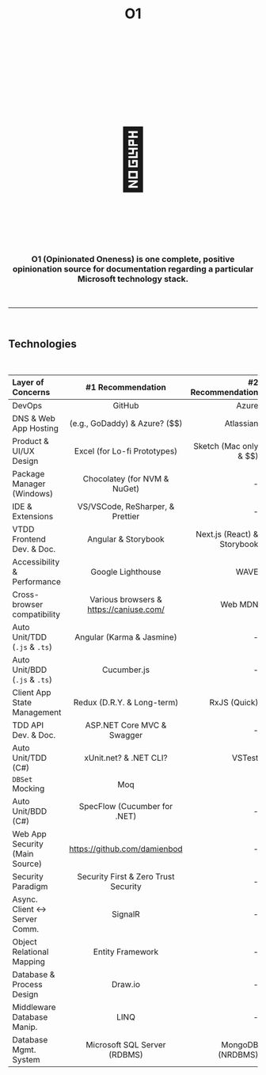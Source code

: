 <h1 align="center"><b>O1</b></h1>

<br>

<h1 align="center" style="font-size: 120px;">
🥇
</h1>

<br>

<h3 align="center">O1 (Opinionated Oneness) is one complete, positive opinionation source for documentation regarding a particular Microsoft technology stack.</h3>

<br>

<hr>

<br>

## Technologies

<br>

<div align="center">

| Layer of Concerns             | #1 Recommendation             | #2 Recommendation  |
|:------------------------------|:-----------------------------:|-------------------:|
| DevOps                        | GitHub                        | Azure              |
| DNS & Web App Hosting         | (e.g., GoDaddy) & Azure? ($$) | Atlassian          |
| Product & UI/UX Design | Excel (for Lo-fi Prototypes) | Sketch (Mac only & $$)     |
| Package Manager (Windows)     | Chocolatey (for NVM & NuGet)  | -                  |
| IDE & Extensions              | VS/VSCode, ReSharper, & Prettier | -               |
| VTDD Frontend Dev. & Doc.     | Angular & Storybook  | Next.js (React) & Storybook |
| Accessibility & Performance   | Google Lighthouse             | WAVE               |
| Cross-browser compatibility   | Various browsers & https://caniuse.com/ | Web MDN  |
| Auto Unit/TDD (`.js` & `.ts`) | Angular (Karma & Jasmine)     | -                  |
| Auto Unit/BDD (`.js` & `.ts`) | Cucumber.js                   | -                  |
| Client App State Management   | Redux (D.R.Y. & Long-term)       |  RxJS (Quick)   |
| TDD API Dev. & Doc.           | ASP<span>.</span>NET Core MVC & Swagger | -        |
| Auto Unit/TDD (C#)            | xUnit<span>.</span>net? & .NET CLI?   | VSTest     |
| `DBSet` Mocking               | Moq                           |                    |
| Auto Unit/BDD (C#)            | SpecFlow (Cucumber for .NET)  | -                  |
| Web App Security (Main Source)| https://github.com/damienbod  | -                  |
| Security Paradigm             | Security First & Zero Trust Security        | -    |
| Async. Client ↔ Server Comm.  | SignalR                       | -                  |
| Object Relational Mapping     | Entity Framework              | -                  |
| Database & Process Design     | Draw<span>.</span>io          | -                  |
| Middleware Database Manip.    | LINQ                          | -                  |
| Database Mgmt. System         | Microsoft SQL Server (RDBMS)  | MongoDB (NRDBMS)   |

</div>
